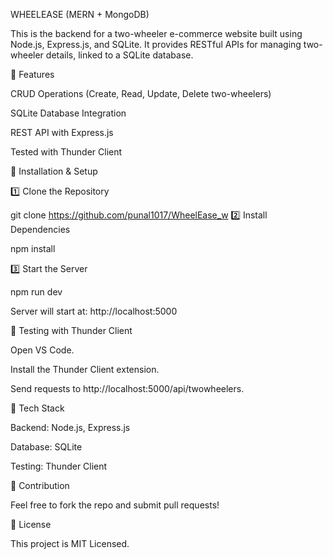 WHEELEASE (MERN + MongoDB)

This is the backend for a two-wheeler e-commerce website built using Node.js, Express.js, and SQLite. It provides RESTful APIs for managing two-wheeler details, linked to a SQLite database.

🚀 Features

CRUD Operations (Create, Read, Update, Delete two-wheelers)

SQLite Database Integration

REST API with Express.js

Tested with Thunder Client

📌 Installation & Setup

1️⃣ Clone the Repository

git clone https://github.com/punal1017/WheelEase_w
2️⃣ Install Dependencies

npm install

3️⃣ Start the Server

npm run dev

Server will start at: http://localhost:5000

📌 Testing with Thunder Client

Open VS Code.

Install the Thunder Client extension.

Send requests to http://localhost:5000/api/twowheelers.

📌 Tech Stack

Backend: Node.js, Express.js

Database: SQLite

Testing: Thunder Client

📌 Contribution

Feel free to fork the repo and submit pull requests!

📌 License

This project is MIT Licensed.

